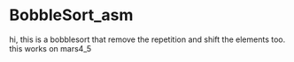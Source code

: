 # BobbleSort_asm
hi, this is a bobblesort that remove the repetition and shift the elements too.
this works on mars4_5
